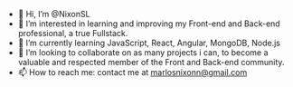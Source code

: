 - 👋 Hi, I’m @NixonSL
- 👀 I’m interested in learning and improving my Front-end and Back-end professional, a true Fullstack.
- 🌱 I’m currently learning JavaScript, React, Angular, MongoDB, Node.js
- 💞️ I’m looking to collaborate on as many projects i can, to become a valuable and respected member of the Front and Back-end community.
- 📫 How to reach me: contact me at marlosnixonn@gmail.com

<!---
NixonSL/NixonSL is a ✨ special ✨ repository because its `README.md` (this file) appears on your GitHub profile.
You can click the Preview link to take a look at your changes.
--->
